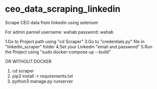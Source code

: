 # ceo_data_scraping_linkedin
Scrape CEO data from linkedin using selenium

For admin pannel
username: wahab
password: wahab

1.Go to Project path using "cd Scraper"
3.Go to "credentials.py" file in "linkedin_scraper" folder
4.Set your Linkedin "email and password"
5.Run the Project using "sudo docker-compose up --build"


OR WITHOUT DOCKER
1. cd scraper
2. pip3 install -r requirements.txt
3. python3 manage.py runserver
